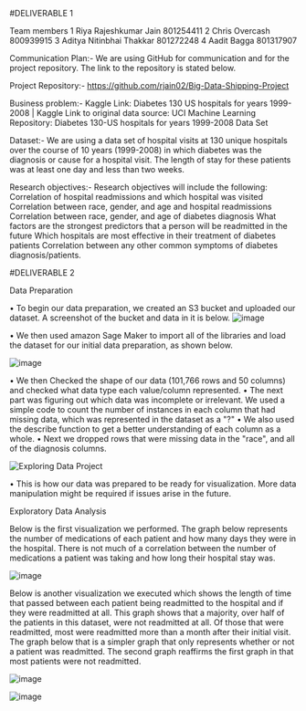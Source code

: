 #DELIVERABLE 1

Team members
1
Riya Rajeshkumar Jain
801254411
2
Chris Overcash
800939915
3
Aditya Nitinbhai Thakkar
801272248
4
Aadit Bagga
801317907


Communication Plan:- We are using GitHub for communication and for the project repository. The link to the repository is stated below.

Project Repository:-  https://github.com/rjain02/Big-Data-Shipping-Project

Business problem:- 
Kaggle Link: Diabetes 130 US hospitals for years 1999-2008 | Kaggle
Link to original data source: UCI Machine Learning Repository: Diabetes 130-US hospitals for years 1999-2008 Data Set


Dataset:- We are using a data set of hospital visits at 130 unique hospitals over the course of 10 years (1999-2008) in which diabetes was the diagnosis or cause for a hospital visit. The length of stay for these patients was at least one day and less than two weeks.

Research objectives:- Research objectives will include the following:
Correlation of hospital readmissions and which hospital was visited
Correlation between race, gender, and age and hospital readmissions
Correlation between race, gender, and age of diabetes diagnosis
What factors are the strongest predictors that a person will be readmitted in the future
Which hospitals are most effective in their treatment of diabetes patients
Correlation between any other common symptoms of diabetes diagnosis/patients.

#DELIVERABLE 2

Data Preparation

•	To begin our data preparation, we created an S3 bucket and uploaded our dataset. A screenshot of the bucket and data in it is below. 
![image](https://user-images.githubusercontent.com/91394443/200417027-10b6838a-2c85-42a5-b494-cf6243720b4c.png)

•	We then used amazon Sage Maker to import all of the libraries and load the dataset for our initial data preparation, as shown below.

![image](https://user-images.githubusercontent.com/91394443/200417082-89e3bcdd-8d30-49dd-89dd-cbacecacd282.png)

•	We then Checked the shape of our data (101,766 rows and 50 columns) and checked what data type each value/column represented.
•	The next part was figuring out which data was incomplete or irrelevant. We used a simple code to count the number of instances in each column that had missing data, which was represented in the dataset as a "?"
•	We also used the describe function to get a better understanding of each column as a whole.
•	Next we dropped rows that were missing data in the "race", and all of the diagnosis columns.

![Exploring Data Project](https://user-images.githubusercontent.com/91394443/200417293-4fe23337-e6a1-49f2-836a-92c5f9e2551f.png)

•	This is how our data was prepared to be ready for visualization. More data manipulation might be required if issues arise in the future.

Exploratory Data Analysis

Below is the first visualization we performed. The graph below represents the number of medications of each patient and how many days they were in the hospital. There is not much of a correlation between the number of medications a patient was taking and how long their hospital stay was.

![image](https://user-images.githubusercontent.com/91394443/200417812-1a7303ad-1dc8-4300-9ba5-af04160be420.png)

Below is another visualization we executed which shows the length of time that passed between each patient being readmitted to the hospital and if they were readmitted at all. This graph shows that a majority, over half of the patients in this dataset, were not readmitted at all. Of those that were readmitted, most were readmitted more than a month after their initial visit. The graph below that is a simpler graph that only represents whether or not a patient was readmitted. The second graph reaffirms the first graph in that most patients were not readmitted.

![image](https://user-images.githubusercontent.com/91394443/200417884-6ab4c0af-60d2-4b0d-a835-73d23dd0865e.png)

![image](https://user-images.githubusercontent.com/91394443/200417915-8e8d34af-ff40-4069-ad53-9d223b983177.png)

